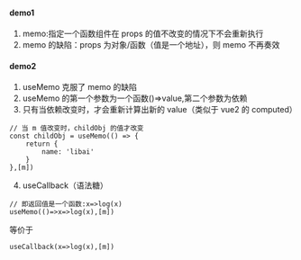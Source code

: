 #### demo1
1. memo:指定一个函数组件在 props 的值不改变的情况下不会重新执行
2. memo 的缺陷：props 为对象/函数（值是一个地址），则 memo 不再奏效

#### demo2
1. useMemo 克服了 memo 的缺陷
2. useMemo 的第一个参数为一个函数()=>value,第二个参数为依赖
3. 只有当依赖改变时，才会重新计算出新的 value（类似于 vue2 的 computed）
```
// 当 m 值改变时，childObj 的值才改变
const childObj = useMemo(() => {
    return {
        name: 'libai'
    }
},[m])
```
4. useCallback（语法糖）
```
// 即返回值是一个函数:x=>log(x)
useMemo(()=>x=>log(x),[m])
```
等价于
```
useCallback(x=>log(x),[m])
```
